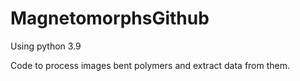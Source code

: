 # MagnetomorphsGithub
Using python 3.9

Code to process images bent polymers and extract data from them.

